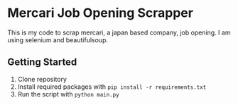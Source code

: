 # Mercari Job Opening Scrapper

This is my code to scrap mercari, a japan based company, job opening. I am using selenium and beautifulsoup.

## Getting Started

1. Clone repository
2. Install required packages with `pip install -r requirements.txt`
3. Run the script with `python main.py`
